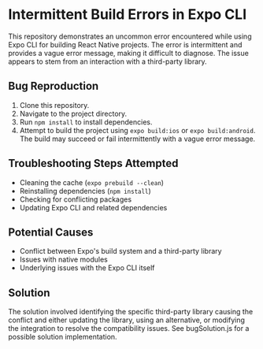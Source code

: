 # Intermittent Build Errors in Expo CLI

This repository demonstrates an uncommon error encountered while using Expo CLI for building React Native projects. The error is intermittent and provides a vague error message, making it difficult to diagnose. The issue appears to stem from an interaction with a third-party library.

## Bug Reproduction

1. Clone this repository.
2. Navigate to the project directory.
3. Run `npm install` to install dependencies.
4. Attempt to build the project using `expo build:ios` or `expo build:android`. The build may succeed or fail intermittently with a vague error message.

## Troubleshooting Steps Attempted

* Cleaning the cache (`expo prebuild --clean`)
* Reinstalling dependencies (`npm install`)
* Checking for conflicting packages
* Updating Expo CLI and related dependencies

## Potential Causes

* Conflict between Expo's build system and a third-party library
* Issues with native modules
* Underlying issues with the Expo CLI itself

## Solution

The solution involved identifying the specific third-party library causing the conflict and either updating the library, using an alternative, or modifying the integration to resolve the compatibility issues.  See bugSolution.js for a possible solution implementation.